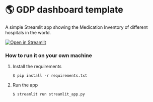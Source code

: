 # :earth_americas: GDP dashboard template

A simple Streamlit app showing the Medication Inventory of different hospitals in the world.

[![Open in Streamlit](https://static.streamlit.io/badges/streamlit_badge_black_white.svg)](https://medication.streamlit.app/)

### How to run it on your own machine

1. Install the requirements

   ```
   $ pip install -r requirements.txt
   ```

2. Run the app

   ```
   $ streamlit run streamlit_app.py
   ```
